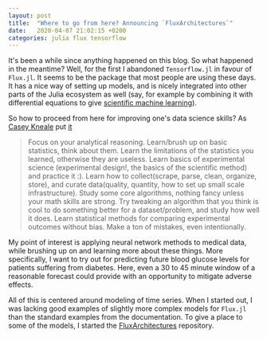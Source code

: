 ```yaml
---
layout: post
title:  "Where to go from here? Announcing `FluxArchitectures`"
date:   2020-04-07 21:02:15 +0200
categories: julia flux tensorflow
---
```


It's been a while since anything happened on this blog. So what happened in the meantime? Well, for the first I abandoned `Tensorflow.jl` in favour of `Flux.jl`. It seems to be the package that most people are using these days. It has a nice way of setting up models, and is nicely integrated into other parts of the Julia ecosystem as well (say, for example by combining it with differential equations to give [scientific machine learning](https://github.com/SciML/DiffEqFlux.jl)).


So how to proceed from here for improving one's data science skills? As [Casey Kneale](https://github.com/caseykneale) put [it](https://www.linkedin.com/feed/update/urn:li:activity:6650467784071479296?commentUrn=urn%3Ali%3Acomment%3A%28activity%3A6650467784071479296%2C6650555371180093440%29)
> Focus on your analytical reasoning. Learn/brush up on basic statistics, think about them. Learn the limitations of the statistics you learned, otherwise they are useless.  Learn basics of experimental science (experimental design!, the basics of the scientific method) and practice it :). Learn how to collect(scrape, parse, clean, organize, store), and curate data(quality, quantity, how to set up small scale infrastructure). Study some core algorithms, nothing fancy unless your math skills are strong. Try tweaking an algorithm that you think is cool to do something better for a dataset/problem, and study how well it does. Learn statistical methods for comparing experimental outcomes without bias. Make a ton of mistakes, even intentionally.

My point of interest is applying neural network methods to medical data, while brushing up on and learning more about these things. More specifically, I want to try out for predicting future blood glucose levels for patients suffering from diabetes. Here, even a 30 to 45 minute window of a reasonable forecast could provide with an opportunity to mitigate adverse effects.

All of this is centered around modeling of time series. When I started out, I was lacking good examples of slightly more complex models for `Flux.jl` than the standard examples from the documentation. To give a place to some of the models, I started the  [FluxArchitectures](https://github.com/sdobber/FluxArchitectures) repository.
